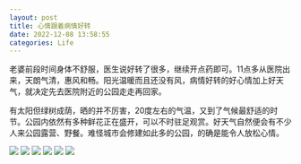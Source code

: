 ```yaml
---
layout: post
title: 心情跟着病情好转
date: 2022-12-08 13:58:55
categories: Life
---
```


老婆前段时间身体不舒服，医生说好转了很多，继续开点药即可。11点多从医院出来，天朗气清，惠风和畅。阳光温暖而且还没有风，病情好转的好心情加上好天气，就决定先去医院附近的公园走走再回家。

有太阳但绿树成荫，晒的并不厉害，20度左右的气温，又到了气候最舒适的时节。公园内依然有多种鲜花正在盛开，可以不时驻足观赏。好天气自然便会有不少人来公园露营、野餐。难怪城市会修建如此多的公园，的确是能令人放松心情。

![](https://ucarecdn.com/d2ad1583-5b4a-4bb9-8c56-f84319329513/2201.webp)
![](https://ucarecdn.com/106454fd-1f1a-4ca3-856d-22867a461b97/2202.webp)
![](https://ucarecdn.com/e39470e2-e446-4ad9-9623-6f7191a0622a/2203.webp)
![](https://ucarecdn.com/b1a7191a-ced6-4cc8-bd94-0607394f9641/2204.webp)
![](https://ucarecdn.com/869fb06b-e249-444d-91ae-5be948f5a81d/2205.webp)
![](https://ucarecdn.com/afa60f93-0d5d-40ce-8241-dab60881c61d/2206.webp)